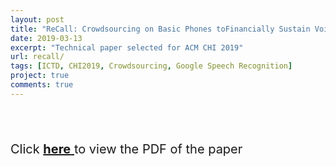 ```yaml
---
layout: post
title: "ReCall: Crowdsourcing on Basic Phones toFinancially Sustain Voice Forums"
date: 2019-03-13
excerpt: "Technical paper selected for ACM CHI 2019"
url: recall/
tags: [ICTD, CHI2019, Crowdsourcing, Google Speech Recognition]
project: true
comments: true
---
```


<br><br>

<p style="font-size: 20px;">Click <a href = "https://abhi32ag.github.io/recall_chi_2019.pdf"> <strong>here</strong> </a> to view the PDF of the paper</p>
